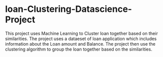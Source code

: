 # loan-Clustering-Datascience-Project
This project uses Machine Learning to Cluster loan together based on their similarities. The project uses a dataeset of loan application which includes information about the Loan amount and Balance. The project then use the clustering algorithm to group the loan together based on the similarities.
